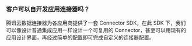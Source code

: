 ### 客户可以自开发应用连接器吗？

腾讯云数据连接器为各应用商提供了一套 Connector  SDK，在此 SDK 下，我们可以像设计普通集成应用一样设计一个可复用的 Connector，甚至可以用现有的应用设计界面，再经过简单的配置即可完成自定义的连接器配置。
